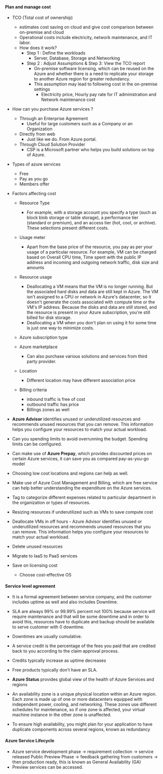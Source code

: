 #### Plan and manage cost 

- TCO (Total cost of ownership)
    - estimates cost saving on cloud and give cost comparison between on-premise and cloud
    - Operational costs include electricity, network maintenance, and IT labor.
    - How does it work?
        - Step 1 : Define the workloads
            - Server, Database, Storage and Networking
        - Step 2 : Adjust Assumptions & Step 3: View the TCO report
            - On-premise software licensing, which can be reused on the Azure and whether there is a need to replicate your storage
                to another Azure region for greater redundancy. 
            - This assumption may lead to following cost in the on-premise settings
                - Electricity price, Hourly pay rate for IT administration and Network maintenance cost
    
- How can you purchase Azure services ?
    - Through an Enterprise Agreement
        - Useful for large customers such as a Company or an Organization
    - Directly from web
        - Just like we do. From Azure portal.
    - Through Cloud Solution Provider
        - CSP is a Microsoft partner  who helps you build  solutions on top of Azure.
    
- Types of azure services
    - Free
    - Pay as you go
    - Members offer
    
- Factors affecting cost 
    - Resource Type
        - For example, with a storage account you specify a type (such as block blob storage or table storage), 
          a performance tier (standard or premium), and an access tier (hot, cool, or archive). 
          These selections present different costs.
    - Usage meter
        - Apart from the base price of the resource, you pay as per your usage of a particular resource. For example, 
        VM can be charged based on Overall CPU time, Time spent with the public IP address and incoming and outgoing
          network traffic, disk size and amounts
          
    - Resource usage
        - Deallocating a VM means that the VM is no longer running. 
          But the associated hard disks and data are still kept in Azure. 
          The VM isn't assigned to a CPU or network in Azure's datacenter, so it doesn't generate the costs associated with compute time or the VM's IP address. 
          Because the disks and data are still stored, and the resource is present in your Azure subscription, you're still billed for disk storage.
        - Deallocating a VM when you don't plan on using it for some time is just one way to minimize costs.
    - Azure subscription type
    - Azure marketplace
        - Can also purchase various solutions and services from third party provider.
    - Location
        - Different location may have different association price
    - Billing criteria
        - inbound traffic is free of cost 
        - outbound traffic has price
        - Billings zones as well

- **Azure Advisor** identifies unused or underutilized resources and recommends unused resources that you can remove. 
  This information helps you configure your resources to match your actual workload.

- Can you spending limits to avoid overrunning the budget. Spending limits can be configured.
- Can make use of **Azure Prepay**, which provides discounted prices on certain Azure services, it can save you as compared pay-as-you-go model

- Choosing low cost locations and regions can help as well.
- Make use of Azure Cost Management and Billing, which are free service can help better understanding the expenditure on the Azure services.
- Tag to categorize different expenses related to particular department in the organization or types of resources.
- Resizing resources if underutilized such as VMs to save compute cost
- Deallocate VMs in off hours - Azure Advisor identifies unused or underutilized resources and recommends unused resources that you can remove. This information helps you configure your resources to match your actual workload.
- Delete unused resources
- Migrate to IaaS to PaaS services 
- Save on licensing cost
    - Choose cost-effective OS
    
#### Service level agreement 
- It is a formal agreement between service company, and the customer includes uptime as well and also includes Downtime.
- SLA are always 99% or 99.99% percent not 100% because service will require maintenance and that will be some downtime and in order 
to avoid this, resources have to duplicate and backup should be available to serve customer with 0 downtime.
- Downtimes are usually cumulative.
- A service credit is the percentage of the fees you paid that are credited back to you according to the claim approval process.
- Credits typically increase as uptime decreases
- Free products typically don't have an SLA.
- **Azure Status** provides global view of the health of Azure Services and regions

- An availability zone is a unique physical location within an Azure region. 
  Each zone is made up of one or more datacenters equipped with independent power, cooling, and networking. 
  These zones use different schedules for maintenance, so if one zone is affected, your virtual machine instance in the other zone is unaffected.
- To ensure high availability, you might plan for your application to have duplicate components across several regions, known as redundancy

#### Azure Service Lifecycle

- Azure service development phase -> requirement collection -> service released Public Preview Phase -> feedback gathering from customers -> then production ready, this is known as General Availability (GA)
- Preview services can be accessed.